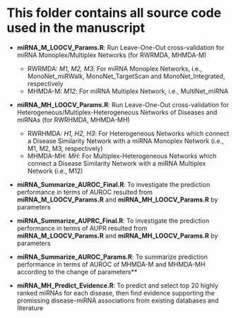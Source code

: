# This folder contains all source code used in the manuscript

- **miRNA_M_LOOCV_Params.R**: Run Leave-One-Out cross-validation for miRNA Monoplex/Multiplex Networks (for RWRMDA, MHMDA-M)
  - RWRMDA: *M1, M2, M3*: For miRNA Monoplex Networks, i.e., MonoNet_miRWalk, MonoNet_TargetScan and MonoNet_Integrated, respectively
  - MHMDA-M: *M12*: For miRNA Multiplex Network, i.e., MultiNet_miRNA
 
- **miRNA_MH_LOOCV_Params.R**: Run Leave-One-Out cross-validation for Heterogeneous/Multiplex-Heterogeneous Networks of Diseases and miRNAs (for RWRHMDA, MHMDA-MH)
  - RWRHMDA: *H1, H2, H3*: For Heterogeneous Networks which connect a Disease Similarity Network with a miRNA Monoplex Network (i.e., M1, M2, M3, respectively)
  - MHMDA-MH: *MH*: For Multiplex-Heterogeneous Networks which connect a Disease Similarity Network with a miRNA Multiplex Network (i.e., M12)

- **miRNA_Summarize_AUROC_Final.R**: To investigate the prediction performance in terms of AUROC resulted from **miRNA_M_LOOCV_Params.R** and **miRNA_MH_LOOCV_Params.R** by parameters
- **miRNA_Summarize_AUPRC_Final.R**: To investigate the prediction performance in terms of AUPR resulted from **miRNA_M_LOOCV_Params.R** and **miRNA_MH_LOOCV_Params.R** by parameters

- **miRNA_Summarize_AUROC_Params.R**: To summarize prediction performance in terms of AUROC of MHMDA-M and MHMDA-MH according to the change of parameters**

- **miRNA_MH_Predict_Evidence.R**: To predict and select top 20 highly ranked miRNAs for each disease, then find evidence supporting the promissing disease-miRNA associations from existing databases and literature

